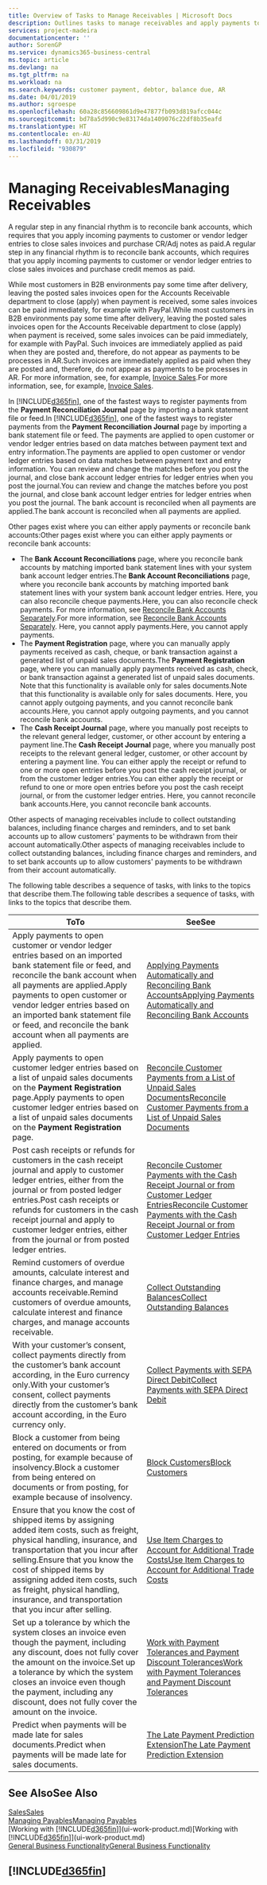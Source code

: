 ```yaml
---
title: Overview of Tasks to Manage Receivables | Microsoft Docs
description: Outlines tasks to manage receivables and apply payments to customer or vendor ledger entries.
services: project-madeira
documentationcenter: ''
author: SorenGP
ms.service: dynamics365-business-central
ms.topic: article
ms.devlang: na
ms.tgt_pltfrm: na
ms.workload: na
ms.search.keywords: customer payment, debtor, balance due, AR
ms.date: 04/01/2019
ms.author: sgroespe
ms.openlocfilehash: 60a28c856609861d9e47877fb093d819afcc044c
ms.sourcegitcommit: bd78a5d990c9e83174da1409076c22df8b35eafd
ms.translationtype: HT
ms.contentlocale: en-AU
ms.lasthandoff: 03/31/2019
ms.locfileid: "930879"
---
```

# <a name="managing-receivables"></a><span data-ttu-id="af308-103">Managing Receivables</span><span class="sxs-lookup"><span data-stu-id="af308-103">Managing Receivables</span></span>
<span data-ttu-id="af308-104">A regular step in any financial rhythm is to reconcile bank accounts, which requires that you apply incoming payments to customer or vendor ledger entries to close sales invoices and purchase CR/Adj notes as paid.</span><span class="sxs-lookup"><span data-stu-id="af308-104">A regular step in any financial rhythm is to reconcile bank accounts, which requires that you apply incoming payments to customer or vendor ledger entries to close sales invoices and purchase credit memos as paid.</span></span>

<span data-ttu-id="af308-105">While most customers in B2B environments pay some time after delivery, leaving the posted sales invoices open for the Accounts Receivable department to close (apply) when payment is received, some sales invoices can be paid immediately, for example with PayPal.</span><span class="sxs-lookup"><span data-stu-id="af308-105">While most customers in B2B environments pay some time after delivery, leaving the posted sales invoices open for the Accounts Receivable department to close (apply) when payment is received, some sales invoices can be paid immediately, for example with PayPal.</span></span> <span data-ttu-id="af308-106">Such invoices are immediately applied as paid when they are posted and, therefore, do not appear as payments to be processes in AR.</span><span class="sxs-lookup"><span data-stu-id="af308-106">Such invoices are immediately applied as paid when they are posted and, therefore, do not appear as payments to be processes in AR.</span></span> <span data-ttu-id="af308-107">For more information, see, for example, [Invoice Sales](sales-how-invoice-sales.md).</span><span class="sxs-lookup"><span data-stu-id="af308-107">For more information, see, for example, [Invoice Sales](sales-how-invoice-sales.md).</span></span>  

<span data-ttu-id="af308-108">In [!INCLUDE[d365fin](includes/d365fin_md.md)], one of the fastest ways to register payments from the **Payment Reconciliation Journal** page by importing a bank statement file or feed.</span><span class="sxs-lookup"><span data-stu-id="af308-108">In [!INCLUDE[d365fin](includes/d365fin_md.md)], one of the fastest ways to register payments from the **Payment Reconciliation Journal** page by importing a bank statement file or feed.</span></span> <span data-ttu-id="af308-109">The payments are applied to open customer or vendor ledger entries based on data matches between payment text and entry information.</span><span class="sxs-lookup"><span data-stu-id="af308-109">The payments are applied to open customer or vendor ledger entries based on data matches between payment text and entry information.</span></span> <span data-ttu-id="af308-110">You can review and change the matches before you post the journal, and close bank account ledger entries for ledger entries when you post the journal.</span><span class="sxs-lookup"><span data-stu-id="af308-110">You can review and change the matches before you post the journal, and close bank account ledger entries for ledger entries when you post the journal.</span></span> <span data-ttu-id="af308-111">The bank account is reconciled when all payments are applied.</span><span class="sxs-lookup"><span data-stu-id="af308-111">The bank account is reconciled when all payments are applied.</span></span>

<span data-ttu-id="af308-112">Other pages exist where you can either apply payments or reconcile bank accounts:</span><span class="sxs-lookup"><span data-stu-id="af308-112">Other pages exist where you can either apply payments or reconcile bank accounts:</span></span>

* <span data-ttu-id="af308-113">The **Bank Account Reconciliations** page, where you reconcile bank accounts by matching imported bank statement lines with your system bank account ledger entries.</span><span class="sxs-lookup"><span data-stu-id="af308-113">The **Bank Account Reconciliations** page, where you reconcile bank accounts by matching imported bank statement lines with your system bank account ledger entries.</span></span> <span data-ttu-id="af308-114">Here, you can also reconcile cheque payments.</span><span class="sxs-lookup"><span data-stu-id="af308-114">Here, you can also reconcile check payments.</span></span> <span data-ttu-id="af308-115">For more information, see [Reconcile Bank Accounts Separately](bank-how-reconcile-bank-accounts-separately.md).</span><span class="sxs-lookup"><span data-stu-id="af308-115">For more information, see [Reconcile Bank Accounts Separately](bank-how-reconcile-bank-accounts-separately.md).</span></span> <span data-ttu-id="af308-116">Here, you cannot apply payments.</span><span class="sxs-lookup"><span data-stu-id="af308-116">Here, you cannot apply payments.</span></span>
* <span data-ttu-id="af308-117">The **Payment Registration** page, where you can manually apply payments received as cash, cheque, or bank transaction against a generated list of unpaid sales documents.</span><span class="sxs-lookup"><span data-stu-id="af308-117">The **Payment Registration** page, where you can manually apply payments received as cash, check, or bank transaction against a generated list of unpaid sales documents.</span></span> <span data-ttu-id="af308-118">Note that this functionality is available only for sales documents.</span><span class="sxs-lookup"><span data-stu-id="af308-118">Note that this functionality is available only for sales documents.</span></span> <span data-ttu-id="af308-119">Here, you cannot apply outgoing payments, and you cannot reconcile bank accounts.</span><span class="sxs-lookup"><span data-stu-id="af308-119">Here, you cannot apply outgoing payments, and you cannot reconcile bank accounts.</span></span>
* <span data-ttu-id="af308-120">The **Cash Receipt Journal** page, where you manually post receipts to the relevant general ledger, customer, or other account by entering a payment line.</span><span class="sxs-lookup"><span data-stu-id="af308-120">The **Cash Receipt Journal** page, where you manually post receipts to the relevant general ledger, customer, or other account by entering a payment line.</span></span> <span data-ttu-id="af308-121">You can either apply the receipt or refund to one or more open entries before you post the cash receipt journal, or from the customer ledger entries.</span><span class="sxs-lookup"><span data-stu-id="af308-121">You can either apply the receipt or refund to one or more open entries before you post the cash receipt journal, or from the customer ledger entries.</span></span> <span data-ttu-id="af308-122">Here, you cannot reconcile bank accounts.</span><span class="sxs-lookup"><span data-stu-id="af308-122">Here, you cannot reconcile bank accounts.</span></span>  

<span data-ttu-id="af308-123">Other aspects of managing receivables include to collect outstanding balances, including finance charges and reminders, and to set bank accounts up to allow customers' payments to be withdrawn from their account automatically.</span><span class="sxs-lookup"><span data-stu-id="af308-123">Other aspects of managing receivables include to collect outstanding balances, including finance charges and reminders, and to set bank accounts up to allow customers' payments to be withdrawn from their account automatically.</span></span>

<span data-ttu-id="af308-124">The following table describes a sequence of tasks, with links to the topics that describe them.</span><span class="sxs-lookup"><span data-stu-id="af308-124">The following table describes a sequence of tasks, with links to the topics that describe them.</span></span>  

| <span data-ttu-id="af308-125">To</span><span class="sxs-lookup"><span data-stu-id="af308-125">To</span></span> | <span data-ttu-id="af308-126">See</span><span class="sxs-lookup"><span data-stu-id="af308-126">See</span></span> |
| --- | --- |
| <span data-ttu-id="af308-127">Apply payments to open customer or vendor ledger entries based on an imported bank statement file or feed, and reconcile the bank account when all payments are applied.</span><span class="sxs-lookup"><span data-stu-id="af308-127">Apply payments to open customer or vendor ledger entries based on an imported bank statement file or feed, and reconcile the bank account when all payments are applied.</span></span> |[<span data-ttu-id="af308-128">Applying Payments Automatically and Reconciling Bank Accounts</span><span class="sxs-lookup"><span data-stu-id="af308-128">Applying Payments Automatically and Reconciling Bank Accounts</span></span>](receivables-apply-payments-auto-reconcile-bank-accounts.md) |
| <span data-ttu-id="af308-129">Apply payments to open customer ledger entries based on a list of unpaid sales documents on the **Payment Registration** page.</span><span class="sxs-lookup"><span data-stu-id="af308-129">Apply payments to open customer ledger entries based on a list of unpaid sales documents on the **Payment Registration** page.</span></span> |[<span data-ttu-id="af308-130">Reconcile Customer Payments from a List of Unpaid Sales Documents</span><span class="sxs-lookup"><span data-stu-id="af308-130">Reconcile Customer Payments from a List of Unpaid Sales Documents</span></span>](receivables-how-reconcile-customer-payments-list-unpaid-sales-documents.md) |
| <span data-ttu-id="af308-131">Post cash receipts or refunds for customers in the cash receipt journal and apply to customer ledger entries, either from the journal or from posted ledger entries.</span><span class="sxs-lookup"><span data-stu-id="af308-131">Post cash receipts or refunds for customers in the cash receipt journal and apply to customer ledger entries, either from the journal or from posted ledger entries.</span></span> |[<span data-ttu-id="af308-132">Reconcile Customer Payments with the Cash Receipt Journal or from Customer Ledger Entries</span><span class="sxs-lookup"><span data-stu-id="af308-132">Reconcile Customer Payments with the Cash Receipt Journal or from Customer Ledger Entries</span></span>](receivables-how-apply-sales-transactions-manually.md) |
| <span data-ttu-id="af308-133">Remind customers of overdue amounts, calculate interest and finance charges, and manage accounts receivable.</span><span class="sxs-lookup"><span data-stu-id="af308-133">Remind customers of overdue amounts, calculate interest and finance charges, and manage accounts receivable.</span></span> |[<span data-ttu-id="af308-134">Collect Outstanding Balances</span><span class="sxs-lookup"><span data-stu-id="af308-134">Collect Outstanding Balances</span></span>](receivables-collect-outstanding-balances.md) |
|<span data-ttu-id="af308-135">With your customer’s consent, collect payments directly from the customer’s bank account according, in the Euro currency only.</span><span class="sxs-lookup"><span data-stu-id="af308-135">With your customer’s consent, collect payments directly from the customer’s bank account according, in the Euro currency only.</span></span>|[<span data-ttu-id="af308-136">Collect Payments with SEPA Direct Debit</span><span class="sxs-lookup"><span data-stu-id="af308-136">Collect Payments with SEPA Direct Debit</span></span>](finance-collect-payments-with-sepa-direct-debit.md)|
|<span data-ttu-id="af308-137">Block a customer from being entered on documents or from posting, for example because of insolvency.</span><span class="sxs-lookup"><span data-stu-id="af308-137">Block a customer from being entered on documents or from posting, for example because of insolvency.</span></span>|[<span data-ttu-id="af308-138">Block Customers</span><span class="sxs-lookup"><span data-stu-id="af308-138">Block Customers</span></span>](receivables-how-block-customers.md)|
|<span data-ttu-id="af308-139">Ensure that you know the cost of shipped items by assigning added item costs, such as freight, physical handling, insurance, and transportation that you incur after selling.</span><span class="sxs-lookup"><span data-stu-id="af308-139">Ensure that you know the cost of shipped items by assigning added item costs, such as freight, physical handling, insurance, and transportation that you incur after selling.</span></span>|[<span data-ttu-id="af308-140">Use Item Charges to Account for Additional Trade Costs</span><span class="sxs-lookup"><span data-stu-id="af308-140">Use Item Charges to Account for Additional Trade Costs</span></span>](payables-how-assign-item-charges.md)|
|<span data-ttu-id="af308-141">Set up a tolerance by which the system closes an invoice even though the payment, including any discount, does not fully cover the amount on the invoice.</span><span class="sxs-lookup"><span data-stu-id="af308-141">Set up a tolerance by which the system closes an invoice even though the payment, including any discount, does not fully cover the amount on the invoice.</span></span>|[<span data-ttu-id="af308-142">Work with Payment Tolerances and Payment Discount Tolerances</span><span class="sxs-lookup"><span data-stu-id="af308-142">Work with Payment Tolerances and Payment Discount Tolerances</span></span>](finance-payment-tolerance-and-payment-discount-tolerance.md)|
| <span data-ttu-id="af308-143">Predict when payments will be made late for sales documents.</span><span class="sxs-lookup"><span data-stu-id="af308-143">Predict when payments will be made late for sales documents.</span></span> | [<span data-ttu-id="af308-144">The Late Payment Prediction Extension</span><span class="sxs-lookup"><span data-stu-id="af308-144">The Late Payment Prediction Extension</span></span>](ui-extensions-late-payment-prediction.md) |
## <a name="see-also"></a><span data-ttu-id="af308-145">See Also</span><span class="sxs-lookup"><span data-stu-id="af308-145">See Also</span></span>
[<span data-ttu-id="af308-146">Sales</span><span class="sxs-lookup"><span data-stu-id="af308-146">Sales</span></span>](sales-manage-sales.md)  
[<span data-ttu-id="af308-147">Managing Payables</span><span class="sxs-lookup"><span data-stu-id="af308-147">Managing Payables</span></span>](payables-manage-payables.md)  
<span data-ttu-id="af308-148">[Working with [!INCLUDE[d365fin](includes/d365fin_md.md)]](ui-work-product.md)</span><span class="sxs-lookup"><span data-stu-id="af308-148">[Working with [!INCLUDE[d365fin](includes/d365fin_md.md)]](ui-work-product.md)</span></span>  
[<span data-ttu-id="af308-149">General Business Functionality</span><span class="sxs-lookup"><span data-stu-id="af308-149">General Business Functionality</span></span>](ui-across-business-areas.md)

## [!INCLUDE[d365fin](includes/free_trial_md.md)]  
